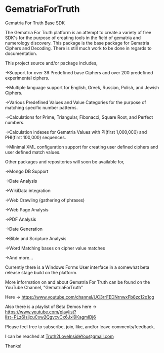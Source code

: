 # GematriaForTruth
Gematria For Truth Base SDK

The Gematria For Truth platform is an attempt to create a variety of free SDK's for the purpose of creating tools in the field of gematria and numerology discovery.
This package is the base package for Gematria Ciphers and Decoding.  There is still much work to be done in regards to documentation.

This project source and/or package includes,
	
  ->Support for over 36 Predefined base Ciphers and over 200 predefined experimental ciphers.
  
  ->Multiple language support for English, Greek, Russian, Polish, and Jewish Ciphers.
  
  ->Various Predefined Values and Value Categories for the purpose of matching specific number patterns.
  
  ->Calculations for Prime, Triangular, Fibonacci, Square Root, and Perfect numbers.
  
  ->Calculation indexes for Gematria Values with PI(first 1,000,000) and PHI(first 100,000) sequences.
  
  ->Minimal XML configuration support for creating user defined ciphers and user defined match values.

Other packages and repositories will soon be available for,

->Mongo DB Support

->Date Analysis

->WikiData integration

->Web Crawling (gathering of phrases)

->Web Page Analysis

->PDF Analysis

->Date Generation

->Bible and Scripture Analysis

->Word Matching bases on cipher value matches

->And more...

Currently there is a Windows Forms User interface in a somewhat beta release stage build on the platform. 

More information on and about Gematria For Truth can be found on the YouTube Channel, "GematriaForTruth"

Here -> https://www.youtube.com/channel/UC3rrFEDNrnwxFb8zc12o1cg

Also there is a playlist of Beta Demos here -> https://www.youtube.com/playlist?list=PLz6IsjjcuCxw2QgvcvCx6Jxl9KagmIDj6

Please feel free to subscribe, join, like, and/or leave comments/feedback. 

I can be reached at Truth2LoveInsideYou@gmail.com

Thanks!
